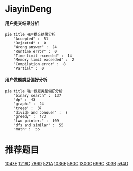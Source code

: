 # JiayinDeng

<!-- tabs:start -->



#### **用户提交结果分析**

```mermaid
pie title 用户提交结果分析
    "Accepted" :  51
    "Rejected" :  0
    "Wrong answer" :  24
    "Runtime error" :  0
    "Time limit exceeded" :  14
    "Memory limit exceeded" :  2
    "Compilation error" :  8
    "Partial" :  0
```

#### **用户做题类型偏好分析**

```mermaid
pie title 用户做题类型偏好分析
    "binary search" :  137
    "dp" :  43
    "graphs" :  94
    "trees" :  37
    "divide and conquer" :  8
    "greedy" :  473
    "two pointers" :  109
    "dfs and similar" :  55
    "math" :  55
```



<!-- tabs:end -->
# 推荐题目
[1043E](https://codeforces.com/contest/1043/problem/E)
[1219C](https://codeforces.com/contest/1219/problem/C)
[786D](https://codeforces.com/contest/786/problem/D)
[521A](https://codeforces.com/contest/521/problem/A)
[1036E](https://codeforces.com/contest/1036/problem/E)
[580C](https://codeforces.com/contest/580/problem/C)
[1300C](https://codeforces.com/contest/1300/problem/C)
[699C](https://codeforces.com/contest/699/problem/C)
[803B](https://codeforces.com/contest/803/problem/B)
[594D](https://codeforces.com/contest/594/problem/D)
